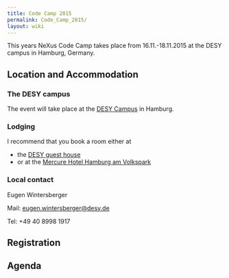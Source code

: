 ```yaml
---
title: Code Camp 2015
permalink: Code_Camp_2015/
layout: wiki
---
```


This years NeXus Code Camp takes place from 16.11.-18.11.2015 at the
DESY campus in Hamburg, Germany.

Location and Accommodation
--------------------------

### The DESY campus

The event will take place at the [DESY
Campus](https://www.openstreetmap.org/#map=17/53.57749/9.87851) in
Hamburg.

### Lodging

I recommend that you book a room either at

-   the [DESY guest
    house](http://guest-services.desy.de/hostel_in_hamburg/index_eng.html)
-   or at the [Mercure Hotel Hamburg am
    Volkspark](http://www.accorhotels.com/gb/hotel-1659-mercure-hotel-hamburg-am-volkspark-ex-novotel-hamburg-arena/index.shtml)

### Local contact

Eugen Wintersberger

Mail: <eugen.wintersberger@desy.de>

Tel: +49 40 8998 1917

Registration
------------

Agenda
------
